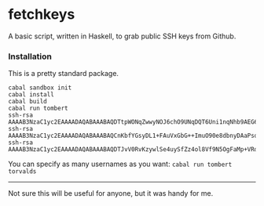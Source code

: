 # fetchkeys
A basic script, written in Haskell, to grab public SSH keys from Github. 

### Installation 
This is a pretty standard package. 

```
cabal sandbox init
cabal install
cabal build
cabal run tombert
ssh-rsa AAAAB3NzaC1yc2EAAAADAQABAAABAQDTtpWONqZwwyNOJ6chO9UNqDQT6Uni1nqNhb9AEG6iyR6flyUIbbOgyV8Y3Rg6qdxffYfS25ypIlGUKU0DyDYxjloAWNHTXz68aIw1pk+oXaEcoV1Nymm74uPvHDmgwhnEFT9G53vk22hwIMohmL73rgBYTjEuk7ju8opKbo3NKzld97X6CodchO3hjQCTyLUKLrEIbGXqont0tHhk2WTUpRaSTp2JiVXrNHQbezDBH4YSqxSy5n0HJB7nWfa3XkEusmDTMEMbn3DCYiVcVCUoZVsptD5wafxiZT5FRggtFtWhUIwJ+YSyydoSmwKUdOkTZ6Qr5UzlbW+1DOURnCMx
ssh-rsa AAAAB3NzaC1yc2EAAAADAQABAAABAQCnKbfYGsyDL1+FAuVxGbG++ImuO90e8dbnyDAaPsqFY7vrvyK9JP9e3HynsvhZYkbOdxfwGfM1QbuvNzqyieqVEO+2OqkxdI9syXXYhA8nPdUYdYA8juDDQPYeUEhfH14IWAxfjGHzooQM2imFvuZiPmzldtbifZqev5qweStUCJX0OP/RQGfAfKa6hpQmTPqZEix2cAJV7JHkRwhX/fmR8ejADe1i85TNJFW3ZpKowIuV4+Qq+K6TD2gw280UIxwFRSm0vjRAoPZWhsp+2lFe9x4s9ra0YyRWb4vOhTlLk/3B5pOpsx2xjCgunNCBOkQZr6s3+VdvLGNSaCYweGsd
ssh-rsa AAAAB3NzaC1yc2EAAAADAQABAAABAQDTJvV0RvKzywlSe4uySfZz4ol8Vf9N5OgFaMp+VRdCUte6+GnUZ3KZONjHJP/Mv/QTS4HuzapO9cdH9dqico6uQ1sCxCS8pPwp9KWQKreAgG/6w0ShFHDUjMkrGH+omnusy0DDH53ecA/1JxKMucYjQu4ZrzTopyRu6bPLZ93A9LJNv81eyj9hR+IuFnUme40mSYx7C3MbSfoFQm4EOxajf9IwsBt6eCkDBeqzZe6cqmn/ZJfJtZnyL2obLKrTs4cDKE5Add+vl0fOai8d3KdaBJN8q9dRCtU/H2SWE9WVlIUwJ7/h5Xn8TfniU1E6gH7GiOCgeB5fy9rojYsl2s1t
```

You can specify as many usernames as you want: 
`cabal run tombert torvalds`

---------

Not sure this will be useful for anyone, but it was handy for me. 
